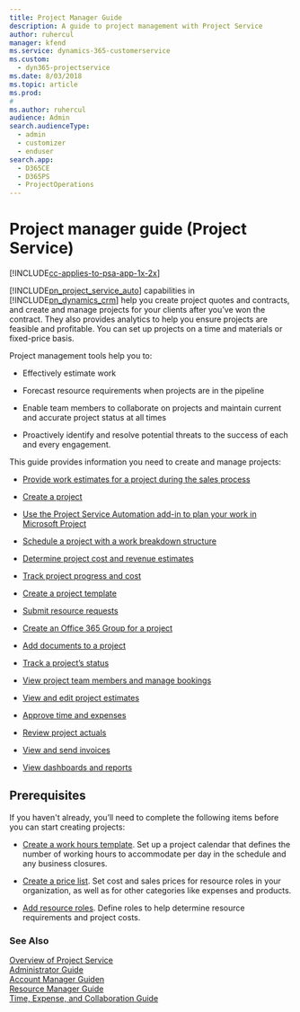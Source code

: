 ```yaml
---
title: Project Manager Guide
description: A guide to project management with Project Service
author: ruhercul
manager: kfend
ms.service: dynamics-365-customerservice
ms.custom: 
  - dyn365-projectservice
ms.date: 8/03/2018
ms.topic: article
ms.prod: 
#
ms.author: ruhercul
audience: Admin
search.audienceType: 
  - admin
  - customizer
  - enduser
search.app: 
  - D365CE
  - D365PS
  - ProjectOperations
---
```

# Project manager guide (Project Service)

[!INCLUDE[cc-applies-to-psa-app-1x-2x](../includes/cc-applies-to-psa-app-1x-2x.md)]

[!INCLUDE[pn_project_service_auto](../includes/pn-project-service-auto.md)] capabilities in [!INCLUDE[pn_dynamics_crm](../includes/pn-dynamics-crm.md)] help you create project quotes and contracts, and create and manage projects for your clients after you’ve won the contract. They also provides analytics to help you ensure projects are feasible and profitable. You can set up projects on a time and materials or fixed-price basis.  
  
 Project management tools help you to:  
  
-   Effectively estimate work  
  
-   Forecast resource requirements when projects are in the pipeline  
  
-   Enable team members to collaborate on projects and maintain current and accurate project status at all times  
  
-   Proactively identify and resolve potential threats to the success of each and every engagement.  
  
This guide provides information you need to create and manage projects:  
  
-   [Provide work estimates for a project during the sales process](../psa/provide-estimates-project-during-sales-process.md)  
  
-   [Create a project](../psa/create-project.md)  
  
-   [Use the Project Service Automation add-in to plan your work in Microsoft Project](../psa/add-plan-work-microsoft-project.md)  
  
-   [Schedule a project with a work breakdown structure](../psa/schedule-project-work-breakdown-structure.md)  
  
-   [Determine project cost and revenue estimates](../psa/determine-project-cost-revenue-estimates.md)  
  
-   [Track project progress and cost](../psa/track-project-progress-cost.md)  
  
-   [Create a project template](../psa/create-project-template.md)  
  
-   [Submit resource requests](../psa/submit-resource-requests.md)  
  
-   [Create an Office 365 Group for a project](../psa/create-office-365-group-project.md)  
  
-   [Add documents to a project](../psa/add-documents-project.md)  
  
-   [Track a project’s status](../psa/track-project-status.md)  
  
-   [View project team members and manage bookings](../psa/view-project-team-members-manage-bookings.md)  
  
-   [View and edit project estimates](../psa/view-edit-project-estimates.md)  
  
-   [Approve time and expenses](../psa/approve-time-expenses.md)  
  
-   [Review project actuals](../psa/review-project-actuals.md)  
  
-   [View and send invoices](../psa/view-send-invoices.md)  
  
-   [View dashboards and reports](../psa/view-dashboards-reports.md)  
  
## Prerequisites  
 If you haven't already, you’ll need to complete the following items before you can start creating projects:  
  
-   [Create a work hours template](../psa/create-work-hours-template.md). Set up a project calendar that defines the number of working hours to accommodate per day in the schedule and any business closures.  
  
-   [Create a price list](../psa/create-price-list.md). Set cost and sales prices for resource roles in your organization, as well as for other categories like expenses and products.  
  
-   [Add resource roles](../psa/add-resource-roles.md). Define roles to help determine resource requirements and project costs.  
  
### See Also  
 [Overview of Project Service](../psa/overview.md)   
 [Administrator Guide](../psa/admin-guide.md)   
 [Account Manager Guiden](../psa/account-manager-guide.md)   
 [Resource Manager Guide](../psa/resource-manager-guide.md)   
 [Time, Expense, and Collaboration Guide](../psa/time-expense-collaboration-guide.md)

